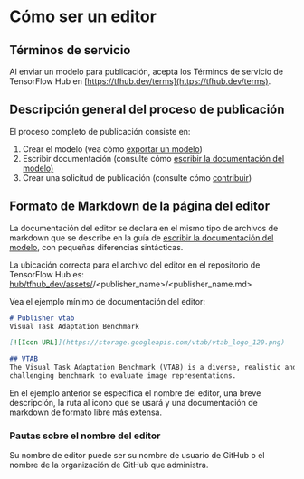 <!--* freshness: { owner: 'maringeo' } *-->

# Cómo ser un editor

## Términos de servicio

Al enviar un modelo para publicación, acepta los Términos de servicio de TensorFlow Hub en [https://tfhub.dev/terms](https://tfhub.dev/terms).

## Descripción general del proceso de publicación

El proceso completo de publicación consiste en:

1. Crear el modelo (vea cómo [exportar un modelo](exporting_tf2_saved_model.md))
2. Escribir documentación (consulte cómo [escribir la documentación del modelo)](writing_model_documentation.md)
3. Crear una solicitud de publicación (consulte cómo [contribuir](contribute_a_model.md))

## Formato de Markdown de la página del editor

La documentación del editor se declara en el mismo tipo de archivos de markdown que se describe en la guía de [escribir la documentación del modelo](writing_model_documentation), con pequeñas diferencias sintácticas.

La ubicación correcta para el archivo del editor en el repositorio de TensorFlow Hub es: [hub/tfhub_dev/assets/](https://github.com/tensorflow/hub/tree/master/tfhub_dev/assets)/&lt;publisher_name&gt;/&lt;publisher_name.md&gt;

Vea el ejemplo mínimo de documentación del editor:

```markdown
# Publisher vtab
Visual Task Adaptation Benchmark

[![Icon URL]](https://storage.googleapis.com/vtab/vtab_logo_120.png)

## VTAB
The Visual Task Adaptation Benchmark (VTAB) is a diverse, realistic and
challenging benchmark to evaluate image representations.
```

En el ejemplo anterior se especifica el nombre del editor, una breve descripción, la ruta al icono que se usará y una documentación de markdown de formato libre más extensa.

### Pautas sobre el nombre del editor

Su nombre de editor puede ser su nombre de usuario de GitHub o el nombre de la organización de GitHub que administra.
